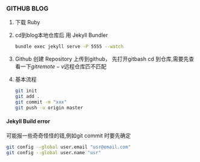 ### GITHUB BLOG 

1. 下载 Ruby

2. cd到blog本地仓库后 用 Jekyll Bundler

   ```bash
   bundle exec jekyll serve -P 5555 --watch
   ```

3. Github 创建 Repository 
   上传到github， 先打开gitbash cd 到仓库,需要先查看一下$git remote -v$远程仓库匹不匹配

4. 基本流程

   ```bash
   git init
   git add .
   git commit -m "xxx"
   git push -u origin master
   ```

#### Jekyll Build error

可能报一些奇奇怪怪的错,例如git commit 时要先确定

```bash
git config --global user.email "usr@email.com"
git config --global user.name "usr"
```

  
